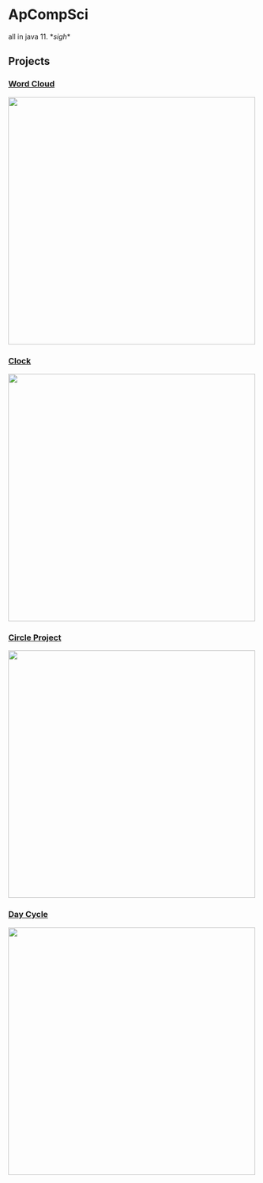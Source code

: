 # ApCompSci

all in java 11. \**sigh*\*

## Projects

### [Word Cloud](https://github.com/Sigma-8214/ApCompSci/blob/main/src/com/connorcode/WordCloud.java)
<img src="https://user-images.githubusercontent.com/50306817/211898484-a92ec19a-ebc3-4524-83dd-106b806c6975.png" width="500"></img>

### [Clock](https://github.com/Sigma-8214/ApCompSci/blob/main/src/com/connorcode/ClockGui.java)
<img src="https://user-images.githubusercontent.com/50306817/211441350-7c2dfffd-daa9-490e-8067-1f027691476f.png" width="500"></img>

### [Circle Project](https://github.com/Sigma-8214/ApCompSci/blob/main/src/com/connorcode/CircleProject.java)
<img src="https://user-images.githubusercontent.com/50306817/211441457-a9da3388-9d63-4f68-bbd0-7dd5b6fdd116.png" width="500"></img>

### [Day Cycle](https://github.com/Sigma-8214/ApCompSci/blob/main/src/com/connorcode/DayCycle.java)
<img src="https://user-images.githubusercontent.com/50306817/211441270-760d7ff5-ecca-49d7-b32d-3fd8063b9708.png" width="500"></img>
